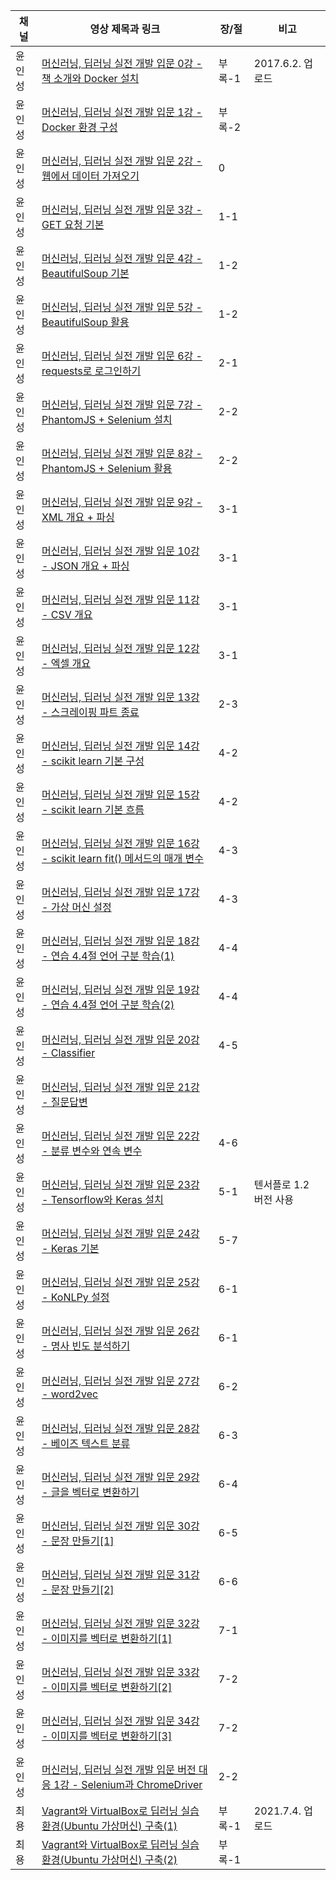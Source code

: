 | 채널  | 영상 제목과 링크 | 장/절 | 비고 |
| ----- | ------------- | ----- | --- |
| 윤인성 | [머신러닝, 딥러닝 실전 개발 입문 0강 - 책 소개와 Docker 설치](https://www.youtube.com/watch?v=l_XFlB1Wwz8) | 부록-1 | 2017.6.2. 업로드 |
| 윤인성 | [머신러닝, 딥러닝 실전 개발 입문 1강 - Docker 환경 구성](https://www.youtube.com/watch?v=vGrd5bSoBs8) | 부록-2 | |
| 윤인성 | [머신러닝, 딥러닝 실전 개발 입문 2강 - 웹에서 데이터 가져오기](https://www.youtube.com/watch?v=bObKmnvv7oQ) | 0 | |
| 윤인성 | [머신러닝, 딥러닝 실전 개발 입문 3강 - GET 요청 기본](https://www.youtube.com/watch?v=fZ9uDQbmObQ) | 1-1 | |
| 윤인성 | [머신러닝, 딥러닝 실전 개발 입문 4강 - BeautifulSoup 기본](https://www.youtube.com/watch?v=HtJMZo2NyMk) | 1-2 | |
| 윤인성 | [머신러닝, 딥러닝 실전 개발 입문 5강 - BeautifulSoup 활용](https://www.youtube.com/watch?v=ivf1I85pzw8) | 1-2 | |
| 윤인성 | [머신러닝, 딥러닝 실전 개발 입문 6강 - requests로 로그인하기](https://www.youtube.com/watch?v=qUXBigB269w) | 2-1 | |
| 윤인성 | [머신러닝, 딥러닝 실전 개발 입문 7강 - PhantomJS + Selenium 설치](https://www.youtube.com/watch?v=fYNHSYBtxZ0) | 2-2 | |
| 윤인성 | [머신러닝, 딥러닝 실전 개발 입문 8강 - PhantomJS + Selenium 활용](https://www.youtube.com/watch?v=6wG4lSB76Q0) | 2-2 | |
| 윤인성 | [머신러닝, 딥러닝 실전 개발 입문 9강 - XML 개요 + 파싱](https://www.youtube.com/watch?v=wl06FqCN4UM) | 3-1 | | 
| 윤인성 | [머신러닝, 딥러닝 실전 개발 입문 10강 - JSON 개요 + 파싱](https://www.youtube.com/watch?v=4iTqP3GJV7U) | 3-1 | |
| 윤인성 | [머신러닝, 딥러닝 실전 개발 입문 11강 - CSV 개요](https://www.youtube.com/watch?v=dmwBi_JiYMs) | 3-1 | |
| 윤인성 | [머신러닝, 딥러닝 실전 개발 입문 12강 - 엑셀 개요](https://www.youtube.com/watch?v=Zloi5QmpPwA) | 3-1 | |
| 윤인성 | [머신러닝, 딥러닝 실전 개발 입문 13강 - 스크레이핑 파트 종료](https://www.youtube.com/watch?v=AGekmnpSft0) | 2-3 | |
| 윤인성 | [머신러닝, 딥러닝 실전 개발 입문 14강 - scikit learn 기본 구성](https://www.youtube.com/watch?v=a_F6Zu2-B1k) | 4-2 | |
| 윤인성 | [머신러닝, 딥러닝 실전 개발 입문 15강 - scikit learn 기본 흐름](https://www.youtube.com/watch?v=W6FNqA-lzwc) | 4-2 | |
| 윤인성 | [머신러닝, 딥러닝 실전 개발 입문 16강 - scikit learn fit() 메서드의 매개 변수](https://www.youtube.com/watch?v=3mQFR14zaB4) | 4-3 | |
| 윤인성 | [머신러닝, 딥러닝 실전 개발 입문 17강 - 가상 머신 설정](https://www.youtube.com/watch?v=zKzYzkc-pgU) | 4-3 | |
| 윤인성 | [머신러닝, 딥러닝 실전 개발 입문 18강 - 연습 4.4절 언어 구분 학습(1)](https://www.youtube.com/watch?v=TM84SRPNUk4) | 4-4 | |
| 윤인성 | [머신러닝, 딥러닝 실전 개발 입문 19강 - 연습 4.4절 언어 구분 학습(2)](https://www.youtube.com/watch?v=lyqo4CC7a-4) | 4-4 | |
| 윤인성 | [머신러닝, 딥러닝 실전 개발 입문 20강 - Classifier](https://www.youtube.com/watch?v=mH6Y3VHBhJI) | 4-5 | |
| 윤인성 | [머신러닝, 딥러닝 실전 개발 입문 21강 - 질문답변](https://www.youtube.com/watch?v=6WyjiwplIVI) | | | 
| 윤인성 | [머신러닝, 딥러닝 실전 개발 입문 22강 - 분류 변수와 연속 변수](https://www.youtube.com/watch?v=tP0Sz_itit0) | 4-6 | |
| 윤인성 | [머신러닝, 딥러닝 실전 개발 입문 23강 - Tensorflow와 Keras 설치](https://www.youtube.com/watch?v=vLgtE11nrWo) | 5-1 | 텐서플로 1.2 버전 사용 |
| 윤인성 | [머신러닝, 딥러닝 실전 개발 입문 24강 - Keras 기본](https://www.youtube.com/watch?v=_eIGBgJkr0M) | 5-7 | |
| 윤인성 | [머신러닝, 딥러닝 실전 개발 입문 25강 - KoNLPy 설정](https://www.youtube.com/watch?v=musjokxP7pQ) | 6-1 | |
| 윤인성 | [머신러닝, 딥러닝 실전 개발 입문 26강 - 명사 빈도 분석하기](https://www.youtube.com/watch?v=WUNLEvx7okI) | 6-1 | |
| 윤인성 | [머신러닝, 딥러닝 실전 개발 입문 27강 - word2vec](https://www.youtube.com/watch?v=MvPKBmnG-WQ) | 6-2 | |
| 윤인성 | [머신러닝, 딥러닝 실전 개발 입문 28강 - 베이즈 텍스트 분류](https://www.youtube.com/watch?v=0aNcoDvJy-g) | 6-3 | |
| 윤인성 | [머신러닝, 딥러닝 실전 개발 입문 29강 - 글을 벡터로 변환하기](https://www.youtube.com/watch?v=bPNkzqXSnbE) | 6-4 | |
| 윤인성 | [머신러닝, 딥러닝 실전 개발 입문 30강 - 문장 만들기[1]](https://www.youtube.com/watch?v=Ar_hDlAkVko) | 6-5 | |
| 윤인성 | [머신러닝, 딥러닝 실전 개발 입문 31강 - 문장 만들기[2]](https://www.youtube.com/watch?v=l67Lgk9A6wQ) | 6-6 | |
| 윤인성 | [머신러닝, 딥러닝 실전 개발 입문 32강 - 이미지를 벡터로 변환하기[1]](https://www.youtube.com/watch?v=NgwYlkBBDkU) | 7-1 | |
| 윤인성 | [머신러닝, 딥러닝 실전 개발 입문 33강 - 이미지를 벡터로 변환하기[2]](https://www.youtube.com/watch?v=DtHT65zmXik) | 7-2 | |
| 윤인성 | [머신러닝, 딥러닝 실전 개발 입문 34강 - 이미지를 벡터로 변환하기[3]](https://www.youtube.com/watch?v=GhK5obfE9Kw) | 7-2 | |
| 윤인성 | [머신러닝, 딥러닝 실전 개발 입문 버전 대응 1강 - Selenium과 ChromeDriver](https://www.youtube.com/watch?v=9164BXkMofs) | 2-2 | |
| 최용 | [Vagrant와 VirtualBox로 딥러닝 실습 환경(Ubuntu 가상머신) 구축(1)](https://www.youtube.com/watch?v=4rQVaYzQ8K4) | 부록-1 | 2021.7.4. 업로드 |
| 최용 | [Vagrant와 VirtualBox로 딥러닝 실습 환경(Ubuntu 가상머신) 구축(2)](https://www.youtube.com/watch?v=MtH1EkkF_pQ) | 부록-1 | |